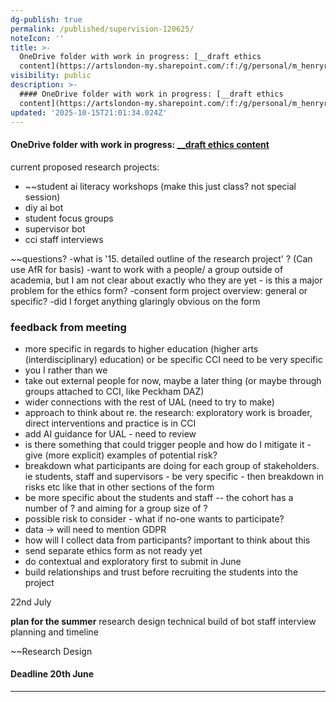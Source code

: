 ```yaml
---
dg-publish: true
permalink: /published/supervision-120625/
noteIcon: ''
title: >-
  OneDrive folder with work in progress: [__draft ethics
  content](https://artslondon-my.sharepoint.com/:f:/g/personal/m_henryrichards_arts_ac_uk/En2EC8QI9MJLgIjr0UpgeJIB6qSr5UVXAFgrtSByi_9iMA?e=1cmR92)
visibility: public
description: >-
  #### OneDrive folder with work in progress: [__draft ethics
  content](https://artslondon-my.sharepoint.com/:f:/g/personal/m_henryrichards_arts_ac_uk/En2EC8QI9MJL
updated: '2025-10-15T21:01:34.024Z'
---
```


#### OneDrive folder with work in progress: [__draft ethics content](https://artslondon-my.sharepoint.com/:f:/g/personal/m_henryrichards_arts_ac_uk/En2EC8QI9MJLgIjr0UpgeJIB6qSr5UVXAFgrtSByi_9iMA?e=1cmR92)
current proposed research projects: 
- ~~student ai literacy workshops (make this just class? not special session)
- diy ai bot
- student focus groups
- supervisor bot 
- cci staff interviews 

~~questions?
-what is '15. detailed outline of the research project' ? (Can use AfR for basis)
-want to work with a people/ a group outside of academia, but I am not clear about exactly who they are yet - is this a major problem for the ethics form? 
-consent form project overview: general or specific?
-did I forget anything glaringly obvious on the form

### feedback from meeting

- more specific in regards to higher education (higher arts (interdisciplinary) education) or be specific CCI need to be very specific 
- you I rather than we
- take out external people for now, maybe a later thing (or maybe through groups attached to CCI, like Peckham DAZ)
- wider connections with the rest of UAL (need to try to make)
- approach to think about re. the research: exploratory work is broader, direct interventions and practice is in CCI
- add AI guidance for UAL - need to review 
- is there something that could trigger people and how do I mitigate it - give (more explicit) examples of potential risk?
- breakdown what participants are doing for each group of stakeholders. ie students, staff and supervisors - be very specific - then breakdown in risks etc like that in other sections of the form 
- be more specific about the students and staff  -- the cohort has a number of ? and aiming for a group size of ?
- possible risk to consider - what if no-one wants to participate?
- data -> will need to mention GDPR 
- how will I collect data from participants? important to think about this 
- send separate ethics form as not ready yet
- do contextual and exploratory first to submit in June
- build relationships and trust before recruiting the students into the project



22nd July

**plan for the summer**
research design
technical build of bot
staff interview planning and timeline 



~~Research Design

#### Deadline 20th June

---

<!-- 
~ [[published/ethics\|Ethics]] draft text 

**Tips for a good ethics application**

- Consider ethical implications at project design stage

- Factor-in sufficient time to gain all required approvals
	- Apply 3-6 months in advance of planned activity
	- Remember…clock stops while response to queries awaited from applicant

- Seek supervisor input for good quality application

- Supporting documentation must be good quality and appropriate
	- Protocol
	- Recruitment material
	- Participant information and consent documentation
	- Indicative topic guide for interview or survey questions

__Other considerations

- Debrief for participants
	- Signposting to additional information or support, if needed

- Recruitment – gatekeepers?

- Information to participants

- Consent process: appropriate to participant population

- Data management planning – UK GDPR and DPA

- Use of internet or social media in research ==??

- Involving young and vulnerable participants

- Applying research ethics in an international context -->

